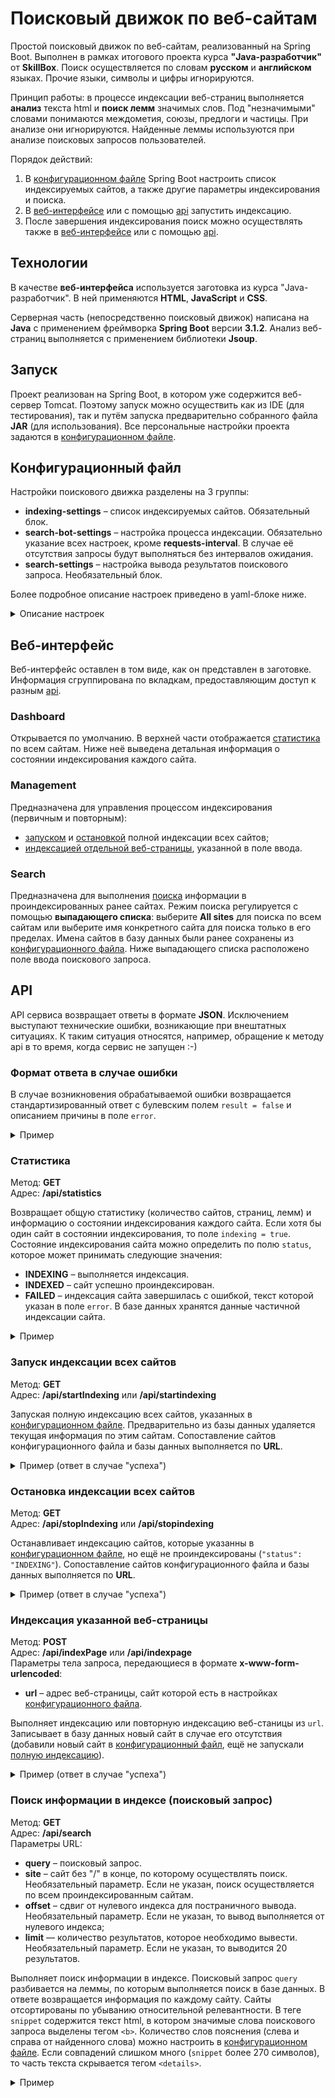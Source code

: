 # Поисковый движок по веб-сайтам

Простой поисковый движок по веб-сайтам, реализованный на Spring Boot. Выполнен в рамках итогового проекта курса
**"Java-разработчик"** от **SkillBox**. Поиск осуществляется по словам **русском** и **английском** языках.
Прочие языки, символы и цифры игнорируются.

Принцип работы: в процессе индексации веб-страниц выполняется **анализ** текста html и **поиск лемм** значимых слов. Под
"незначимыми" словами понимаются междометия, союзы, предлоги и частицы. При анализе они игнорируются. Найденные леммы
используются при анализе поисковых запросов пользователей.

Порядок действий:
1. В [конфигурационном файле](#конфигурационный-файл) Spring Boot настроить список индексируемых сайтов, а также другие
параметры индексирования и поиска.
2. В [веб-интерфейсе](#веб-интерфейс) или с помощью [api](#api) запустить индексацию.
3. После завершения индексирования поиск можно осуществлять также в [веб-интерфейсе](#веб-интерфейс) или с помощью
[api](#api).

## Технологии
В качестве **веб-интерфейса** используется заготовка из курса "Java-разработчик". В ней применяются **HTML**,
**JavaScript** и **CSS**.

Серверная часть (непосредственно поисковый движок) написана на **Java** с применением фреймворка **Spring Boot** версии
**3.1.2**. Анализ веб-страниц выполняется с применением библиотеки **Jsoup**.

## Запуск
Проект реализован на Spring Boot, в котором уже содержится веб-сервер Tomcat. Поэтому запуск можно осуществить как из
IDE (для тестирования), так и путём запуска предварительно собранного файла **JAR** (для использования). Все
персональные настройки проекта задаются в [конфигурационном файле](#конфигурационный-файл).

## Конфигурационный файл
Настройки поискового движка разделены на 3 группы:
- **indexing-settings** – список индексируемых сайтов. Обязательный блок.
- **search-bot-settings** – настройка процесса индексации. Обязательно указание всех настроек, кроме
**requests-interval**. В случае её отсутствия запросы будут выполняться без интервалов ожидания.
- **search-settings** – настройка вывода результатов поискового запроса. Необязательный блок.

Более подробное описание настроек приведено в yaml-блоке ниже.

<details>
<summary>Описание настроек</summary>

```YAML
# Индексируемые сайты
indexing-settings:
  sites:
    - url: https://example.com  # Адрес корня сайта без "/"
      name: Тестовый сайт       # Наименование, которое будет использовано в api и веб-интерфейсе

# Настройки бота, выполняющего индексацию
search-bot-settings:
  # Обязательные настройки, используемые Jsoup
  user-agent: например, имя бота или браузера
  referer: например, адрес другой поисковой системы
  # Необязательный интервал между запросами веб-страниц для анализа.
  # Нужен для минимизации шанса блокировки индексируемыми сайтами.
  requests-interval:
    # Минимальное значение миллисекунд. В случае отсутствия считается равным 0.
    min: 200
    # Максимальное значение миллисекунд.
    # В случае отсутствия, запросы выполняются с фиксированным интервалом min.
    max: 700

# Настройки поиска результатов (для поисковых запросов)
search-settings:
  # Сколько значимых слов нужно выводить слева и справа от поискового слова.
  # В случае отсутствия - 2.
  words-range: 2
```
</details>

## Веб-интерфейс
Веб-интерфейс оставлен в том виде, как он представлен в заготовке. Информация сгруппирована по вкладкам, предоставляющим
доступ к разным [api](#api).

### Dashboard
Открывается по умолчанию. В верхней части отображается [статистика](#статистика) по всем сайтам. Ниже неё выведена
детальная информация о состоянии индексирования каждого сайта.

### Management
Предназначена для управления процессом индексирования (первичным и повторным):
- [запуском](#запуск-индексации-всех-сайтов) и [остановкой](#остановка-индексации-всех-сайтов) полной индексации всех
сайтов;
- [индексацией отдельной веб-страницы](#индексация-указанной-веб-страницы), указанной в поле ввода.

### Search
Предназначена для выполнения [поиска](#поиск-информации-в-индексе-поисковый-запрос) информации в проиндексированных
ранее сайтах. Режим поиска регулируется с помощью **выпадающего списка**: выберите **All sites** для поиска по всем
сайтам или выберите имя конкретного сайта для поиска только в его пределах. Имена сайтов в базу данных были ранее
сохранены из [конфигурационного файла](#конфигурационный-файл). Ниже выпадающего списка расположено поле ввода
поискового запроса.

## API
API сервиса возвращает ответы в формате **JSON**. Исключением выступают технические ошибки, возникающие при внештатных
ситуациях. К таким ситуация относятся, например, обращение к методу api в то время, когда сервис не запущен :-)

### Формат ответа в случае ошибки
В случае возникновения обрабатываемой ошибки возвращается стандартизированный ответ с булевским полем `result = false`
и описанием причины в поле `error`.

<details>
<summary>Пример</summary>

```JSON
{
  "result": false,
  "error": "Индексация сайта ещё не завершена"
}
```
</details>

### Статистика
Метод: **GET**  
Адрес: **/api/statistics**

Возвращает общую статистику (количество сайтов, страниц, лемм) и информацию о состоянии индексирования каждого сайта.
Если хотя бы один сайт в состоянии индексирования, то поле `indexing = true`. Состояние индексирования сайта можно
определить по полю `status`, которое может принимать следующие значения:
- **INDEXING** – выполняется индексация.
- **INDEXED** – сайт успешно проиндексирован.
- **FAILED** – индексация сайта завершилась с ошибкой, текст которой указан в поле `error`. В базе данных хранятся
данные частичной индексации сайта.

<details>
<summary>Пример</summary>

```JSON
{
  "result": true,
  "statistics": {
    "total": {
      "sites": 3,
      "pages": 9817,
      "lemmas": 600735,
      "indexing": true
    },
    "detailed": [
      {
        "url": "https://www.example1.com",
        "name": "Имя сайта 1, ранее сохранённое в базу даных из конфигурационного файла",
        "status": "INDEXING",
        "statusTime": 1704455999,
        "error": "",
        "pages": 3981,
        "lemmas": 321115
      },
      {
        "url": "https://www.example2.com",
        "name": "Имя сайта 2",
        "status": "INDEXED",
        "statusTime": 1704455009,
        "error": "",
        "pages": 3117,
        "lemmas": 289010
      },
      {
        "url": "https://www.example3.com",
        "name": "Имя сайта 3",
        "status": "FAILED",
        "statusTime": 1704460999,
        "error": "Описание ошибки: страница недоступна",
        "pages": 2719,
        "lemmas": 301217
      }
    ]
  }
}
```
</details>

### Запуск индексации всех сайтов
Метод: **GET**  
Адрес: **/api/startIndexing** или **/api/startindexing**

Запуская полную индексацию всех сайтов, указанных в [конфигурационном файле](#конфигурационный-файл). Предварительно из
базы данных удаляется текущая информация по этим сайтам. Сопоставление сайтов конфигурационного файла и базы данных
выполняется по **URL**.

<details>
<summary>Пример (ответ в случае "успеха")</summary>

```JSON
{
  "result": true
}
```
</details>

### Остановка индексации всех сайтов
Метод: **GET**  
Адрес: **/api/stopIndexing** или **/api/stopindexing**

Останавливает индексацию сайтов, которые указанны в [конфигурационном файле](#конфигурационный-файл), но ещё не
проиндексированы (`"status": "INDEXING"`). Сопоставление сайтов конфигурационного файла и базы данных выполняется по
**URL**.

<details>
<summary>Пример (ответ в случае "успеха")</summary>

```JSON
{
  "result": true
}
```
</details>

### Индексация указанной веб-страницы
Метод: **POST**  
Адрес: **/api/indexPage** или **/api/indexpage**  
Параметры тела запроса, передающиеся в формате **x-www-form-urlencoded**:
- **url** – адрес веб-страницы, сайт которой есть в настройках [конфигурационного файла](#конфигурационный-файл).

Выполняет индексацию или повторную индексацию веб-станицы из `url`. Записывает в базу данных новый сайт в случае его
отсутствия (добавили новый сайт в [конфигурационный файл](#конфигурационный-файл), ещё не запускали
[полную индексацию](#запуск-индексации-всех-сайтов)).

<details>
<summary>Пример (ответ в случае "успеха")</summary>

```JSON
{
  "result": true
}
```
</details>

### Поиск информации в индексе (поисковый запрос)
Метод: **GET**  
Адрес: **/api/search**  
Параметры URL:
- **query** – поисковый запрос.
- **site** – сайт без "/" в конце, по которому осуществлять поиск. Необязательный параметр. Если не указан, поиск
осуществляется по всем проиндексированным сайтам.
- **offset** – сдвиг от нулевого индекса для постраничного вывода. Необязательный параметр. Если не указан, то вывод 
выполняется от нулевого индекса;
- **limit** — количество результатов, которое необходимо вывести. Необязательный параметр. Если не указан, то выводится
20 результатов.

Выполняет поиск информации в индексе. Поисковый запрос `query` разбивается на леммы, по которым выполняется поиск в базе
данных. В ответе возвращается информация по каждому сайту. Сайты отсортированы по убыванию относительной релевантности.
В теге `snippet` содержится текст html, в котором значимые слова поискового запроса выделены тегом `<b>`. Количество
слов пояснения (слева и справа от найденного слова) можно настроить в [конфигурационном файле](#конфигурационный-файл).
Если совпадений слишком много (`snippet` более 270 символов), то часть текста скрывается тегом `<details>`.

<details>
<summary>Пример</summary>

```JSON
{
  "result": true,
  "count": 12,
  "data": [
    {
      "site": "https://www.example1.com",
      "siteName": "Имя сайта 1, ранее сохранённое в базу даных из конфигурационного файла",
      "uri": "/path/page.html",
      "title": "Заголовок страницы",
      "snippet": "... фрагмент текста, в котором совпадения <b>выделены жирным</b> ...",
      "relevance": 1.0
    },
    {
      "site": "https://www.example2.com",
      "siteName": "Имя сайта 2",
      "uri": "/path_to_page/9271",
      "title": "Заголовок другой страницы",
      "snippet": "Если фрагментов <b>несколько</b> ... <details>лишнее <b>скрывается</b></details>",
      "relevance": 0.9528302
    }
  ]
}
```
</details>